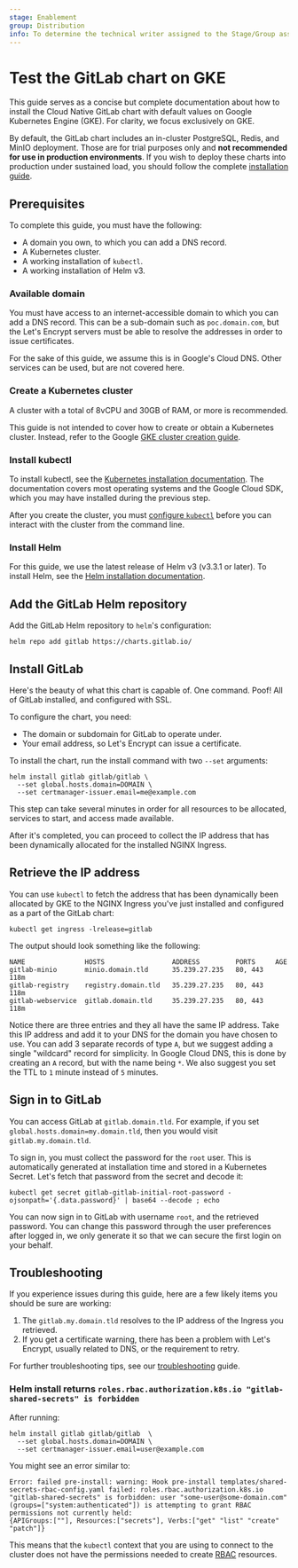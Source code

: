 ```yaml
---
stage: Enablement
group: Distribution
info: To determine the technical writer assigned to the Stage/Group associated with this page, see https://about.gitlab.com/handbook/engineering/ux/technical-writing/#designated-technical-writers
---
```


# Test the GitLab chart on GKE

This guide serves as a concise but complete documentation about how to install the
Cloud Native GitLab chart with default values on Google Kubernetes Engine (GKE).
For clarity, we focus exclusively on GKE.

By default, the GitLab chart includes an in-cluster PostgreSQL, Redis, and
MinIO deployment. Those are for trial purposes only and
**not recommended for use in production environments**.
If you wish to deploy these charts into production under sustained load, you
should follow the complete [installation guide](../installation/index.md).

## Prerequisites

To complete this guide, you must have the following:

- A domain you own, to which you can add a DNS record.
- A Kubernetes cluster.
- A working installation of `kubectl`.
- A working installation of Helm v3.

### Available domain

You must have access to an internet-accessible domain to which you can add
a DNS record. This can be a sub-domain such as `poc.domain.com`, but the
Let's Encrypt servers must be able to resolve the addresses in order to
issue certificates.

For the sake of this guide, we assume this is in Google's Cloud DNS. Other
services can be used, but are not covered here.

### Create a Kubernetes cluster

A cluster with a total of 8vCPU and 30GB of RAM, or more is recommended.

This guide is not intended to cover how to create or obtain a Kubernetes cluster.
Instead, refer to the Google [GKE cluster creation guide](https://cloud.google.com/kubernetes-engine/docs/how-to/creating-a-zonal-cluster).

### Install kubectl

To install kubectl, see the [Kubernetes installation documentation](https://kubernetes.io/docs/tasks/tools/).
The documentation covers most operating systems and the Google
Cloud SDK, which you may have installed during the previous step.

After you create the cluster, you must
[configure `kubectl`](https://cloud.google.com/kubernetes-engine/docs/how-to/cluster-access-for-kubectl#generate_kubeconfig_entry)
before you can interact with the cluster from the command line.

### Install Helm

For this guide, we use the latest release of Helm v3 (v3.3.1 or later).
To install Helm, see the [Helm installation documentation](https://helm.sh/docs/intro/install/).

## Add the GitLab Helm repository

Add the GitLab Helm repository to `helm`'s configuration:

```shell
helm repo add gitlab https://charts.gitlab.io/
```

## Install GitLab

Here's the beauty of what this chart is capable of. One command. Poof! All
of GitLab installed, and configured with SSL.

To configure the chart, you need:

- The domain or subdomain for GitLab to operate under.
- Your email address, so Let's Encrypt can issue a certificate.

To install the chart, run the install command with two
`--set` arguments:

```shell
helm install gitlab gitlab/gitlab \
  --set global.hosts.domain=DOMAIN \
  --set certmanager-issuer.email=me@example.com
```

This step can take several minutes in order for all resources
to be allocated, services to start, and access made available.

After it's completed, you can proceed to collect the IP address that has
been dynamically allocated for the installed NGINX Ingress.

## Retrieve the IP address

You can use `kubectl` to fetch the address that has been dynamically been
allocated by GKE to the NGINX Ingress you've just installed and configured as
a part of the GitLab chart:

```shell
kubectl get ingress -lrelease=gitlab
```

The output should look something like the following:

```plaintext
NAME               HOSTS                 ADDRESS         PORTS     AGE
gitlab-minio       minio.domain.tld      35.239.27.235   80, 443   118m
gitlab-registry    registry.domain.tld   35.239.27.235   80, 443   118m
gitlab-webservice  gitlab.domain.tld     35.239.27.235   80, 443   118m
```

Notice there are three entries and they all have the same IP address.
Take this IP address and add it to your DNS for the domain
you have chosen to use. You can add 3 separate records of type `A`, but we
suggest adding a single "wildcard" record for simplicity. In Google Cloud DNS,
this is done by creating an `A` record, but with the name being `*`. We also
suggest you set the TTL to `1` minute instead of `5` minutes.

## Sign in to GitLab

You can access GitLab at `gitlab.domain.tld`. For example, if you set
`global.hosts.domain=my.domain.tld`, then you would visit `gitlab.my.domain.tld`.

To sign in, you must collect the password for the `root` user.
This is automatically generated at installation time and stored in a Kubernetes
Secret. Let's fetch that password from the secret and decode it:

```shell
kubectl get secret gitlab-gitlab-initial-root-password -ojsonpath='{.data.password}' | base64 --decode ; echo
```

You can now sign in to GitLab with username `root`, and the retrieved password.
You can change this password through the user preferences after logged in, we only
generate it so that we can secure the first login on your behalf.

## Troubleshooting

If you experience issues during this guide, here are a few likely items you should
be sure are working:

1. The `gitlab.my.domain.tld` resolves to the IP address of the Ingress you retrieved.
1. If you get a certificate warning, there has been a problem with Let's Encrypt,
   usually related to DNS, or the requirement to retry.

For further troubleshooting tips, see our [troubleshooting](../troubleshooting/index.md) guide.

### Helm install returns `roles.rbac.authorization.k8s.io "gitlab-shared-secrets" is forbidden`

After running:

```shell
helm install gitlab gitlab/gitlab  \
  --set global.hosts.domain=DOMAIN \
  --set certmanager-issuer.email=user@example.com
```

You might see an error similar to:

```shell
Error: failed pre-install: warning: Hook pre-install templates/shared-secrets-rbac-config.yaml failed: roles.rbac.authorization.k8s.io "gitlab-shared-secrets" is forbidden: user "some-user@some-domain.com" (groups=["system:authenticated"]) is attempting to grant RBAC permissions not currently held:
{APIGroups:[""], Resources:["secrets"], Verbs:["get" "list" "create" "patch"]}
```

This means that the `kubectl` context that you are using to connect to the cluster
does not have the permissions needed to create [RBAC](../installation/rbac.md) resources.
